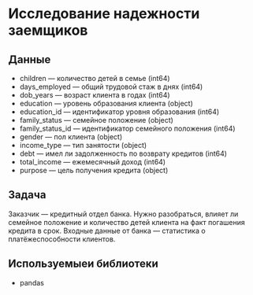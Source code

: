 # Исследование надежности заемщиков

## Данные
- children — количество детей в семье (int64)
- days_employed — общий трудовой стаж в днях (int64)
- dob_years — возраст клиента в годах (int64)
- education — уровень образования клиента (object)
- education_id — идентификатор уровня образования (int64)
- family_status — семейное положение (object)
- family_status_id — идентификатор семейного положения (int64)
- gender — пол клиента (object)
- income_type — тип занятости (object)
- debt — имел ли задолженность по возврату кредитов (int64)
- total_income — ежемесячный доход (int64)
- purpose — цель получения кредита (object)

## Задача
Заказчик — кредитный отдел банка. Нужно разобраться, влияет ли семейное положение и количество детей клиента на факт погашения кредита в срок. Входные данные от банка — статистика о платёжеспособности клиентов.

## Используемыеи библиотеки 
- pandas
